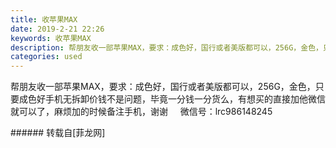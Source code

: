 ```yaml
---
title: 收苹果MAX
date: 2019-2-21 22:26
keywords: 收苹果MAX
description: 帮朋友收一部苹果MAX，要求：成色好，国行或者美版都可以，256G，金色，只要成色好手机无拆卸价钱不是问题，毕竟一分钱一分货么，有想买的直接加他微信就可以了，麻烦加的时候备注手机，谢谢     微信号：lrc986148245
categories: used
---
```

<td class="t_f" id="postmessage_3088450">

帮朋友收一部苹果MAX，要求：成色好，国行或者美版都可以，256G，金色，只要成色好手机无拆卸价钱不是问题，毕竟一分钱一分货么，有想买的直接加他微信就可以了，麻烦加的时候备注手机，谢谢     微信号：lrc986148245<br/>
</td>
###### 转载自[菲龙网]